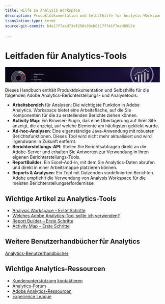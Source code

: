 ```yaml
---
title: Hilfe zu Analysis Workspace
description: Produktdokumentation und Selbsthilfe für Analysis Workspace, Activity Map, ReportBuilder, Berichterstellungs-API und Reports & Analysen (früher Omniture Analytics-Produkte).
translation-type: tm+mt
source-git-commit: b4e17f7aad73af250c89cb8117f741f7eed89b7e

---
```



# Leitfaden für Analytics-Tools

![Banner](../../assets/doc_banner_analyze.png)

Dieses Handbuch enthält Produktdokumentation und Selbsthilfe für die folgenden Adobe Analytics-Berichterstellungs- und Analysetools:

* **Arbeitsbereich** für Analysen: Die wichtigste Funktion in Adobe Analytics. Workspace bietet eine Arbeitsfläche, auf die Sie Komponenten für die zu erstellenden Berichte ziehen können.
* **Activity Map**: Ein Browser-Plugin, das eine Überlagerung auf Ihrer Site anzeigt, die anzeigt, auf welche Elemente am häufigsten geklickt wurde.
* **Ad-hoc-Analysen**: Eine eigenständige Java-Anwendung mit robusten Berichtsfunktionen. Dieses Tool wird nicht mehr aktualisiert und wird irgendwann in Zukunft entfernt.
* **Berichterstellungs-API**: Stellen Sie Berichtsabfragen direkt an die Adobe-Server und erhalten Sie Antworten zur Verwendung in Ihren eigenen Berichterstellungs-Tools.
* **ReportBuilder**: Ein Excel-Add-in, mit dem Sie Analytics-Daten abrufen und direkt in einer Arbeitsmappe platzieren können.
* **Reports &amp; Analysen**: Ein Tool mit Dutzenden vordefinierten Berichten. Adobe empfiehlt die Verwendung von Analysis Workspace für die meisten Berichterstellungserfordernisse.

## Wichtige Artikel zu Analytics-Tools

* [Analysis Workspace – Erste Schritte](analysis-workspace/home.md)
* [Welches Adobe Analytics-Tool sollte ich verwenden?](/help/admin/c-analytics-product-comparison/which-analytics-tool.md)
* [Report Builder – Erste Schritte](report-builder/home.md)
* [Activity Map – Erste Schritte](activity-map/activity-map.md)

## Weitere Benutzerhandbücher für Analytics

[Analytics-Benutzerhandbücher](/help/landing/home.md)

## Wichtige Analytics-Ressourcen

* [Kundenunterstützung kontaktieren](https://helpx.adobe.com/contact/enterprise-support.ec.html)
* [Analytics-Forum](https://forums.adobe.com/community/experience-cloud/analytics-cloud/analytics)
* [Adobe Analytics-Ressourcen](https://forums.adobe.com/message/10660755)
* [Experience League](https://landing.adobe.com/experience-league/)
